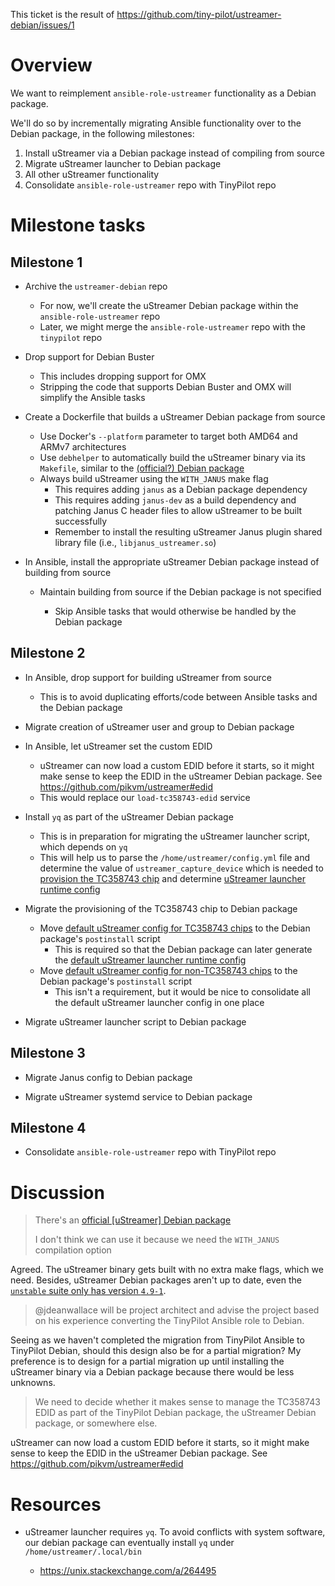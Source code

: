 This ticket is the result of https://github.com/tiny-pilot/ustreamer-debian/issues/1

# Overview

We want to reimplement `ansible-role-ustreamer` functionality as a Debian package.

We'll do so by incrementally migrating Ansible functionality over to the Debian package, in the following milestones:

1. Install uStreamer via a Debian package instead of compiling from source
2. Migrate uStreamer launcher to Debian package
3. All other uStreamer functionality
4. Consolidate `ansible-role-ustreamer` repo with TinyPilot repo

# Milestone tasks

## Milestone 1

- Archive the `ustreamer-debian` repo

  - For now, we'll create the uStreamer Debian package within the `ansible-role-ustreamer` repo
  - Later, we might merge the `ansible-role-ustreamer` repo with the `tinypilot` repo

- Drop support for Debian Buster

  - This includes dropping support for OMX
  - Stripping the code that supports Debian Buster and OMX will simplify the Ansible tasks

- Create a Dockerfile that builds a uStreamer Debian package from source

  - Use Docker's `--platform` parameter to target both AMD64 and ARMv7 architectures
  - Use `debhelper` to automatically build the uStreamer binary via its `Makefile`, similar to the [(official?) Debian package](https://salsa.debian.org/reedy/ustreamer/-/tree/master/)
  - Always build uStreamer using the `WITH_JANUS` make flag
    - This requires adding `janus` as a Debian package dependency
    - This requires adding `janus-dev` as a build dependency and patching Janus C header files to allow uStreamer to be built successfully
    - Remember to install the resulting uStreamer Janus plugin shared library file (i.e., `libjanus_ustreamer.so`)

- In Ansible, install the appropriate uStreamer Debian package instead of building from source

  - Maintain building from source if the Debian package is not specified

    - Skip Ansible tasks that would otherwise be handled by the Debian package

## Milestone 2

- In Ansible, drop support for building uStreamer from source

  - This is to avoid duplicating efforts/code between Ansible tasks and the Debian package

- Migrate creation of uStreamer user and group to Debian package

- In Ansible, let uStreamer set the custom EDID

  - uStreamer can now load a custom EDID before it starts, so it might make sense to keep the EDID in the uStreamer Debian package. See https://github.com/pikvm/ustreamer#edid
  - This would replace our `load-tc358743-edid` service

- Install `yq` as part of the uStreamer Debian package

  - This is in preparation for migrating the uStreamer launcher script, which depends on `yq`
  - This will help us to parse the `/home/ustreamer/config.yml` file and determine the value of `ustreamer_capture_device` which is needed to [provision the TC358743 chip](https://github.com/tiny-pilot/ansible-role-ustreamer/blob/master/tasks/main.yml#L83-L85) and determine [uStreamer launcher runtime config](https://github.com/tiny-pilot/ansible-role-ustreamer/blob/master/tasks/provision_tc358743.yml#L74-L81)

- Migrate the provisioning of the TC358743 chip to Debian package

  - Move [default uStreamer config for TC358743 chips](https://github.com/tiny-pilot/ansible-role-ustreamer/blob/master/tasks/provision_tc358743.yml#L74-L81) to the Debian package's `postinstall` script
    - This is required so that the Debian package can later generate the [default uStreamer launcher runtime config](https://github.com/tiny-pilot/ansible-role-ustreamer/blob/master/tasks/install_launcher.yml#L37-L59)
  - Move [default uStreamer config for non-TC358743 chips](https://github.com/tiny-pilot/tinypilot/blob/master/bundler/bundle/install#L83-L93) to the Debian package's `postinstall` script
    - This isn't a requirement, but it would be nice to consolidate all the default uStreamer launcher config in one place

- Migrate uStreamer launcher script to Debian package

## Milestone 3

- Migrate Janus config to Debian package

- Migrate uStreamer systemd service to Debian package

## Milestone 4

- Consolidate `ansible-role-ustreamer` repo with TinyPilot repo

# Discussion

> There's an [official [uStreamer] Debian package](https://salsa.debian.org/reedy/ustreamer/-/tree/master/debian)
>
> I don't think we can use it because we need the `WITH_JANUS` compilation option

Agreed. The uStreamer binary gets built with no extra make flags, which we need. Besides, uStreamer Debian packages aren't up to date, even the [`unstable` suite only has version `4.9-1`](https://packages.debian.org/search?suite=all&section=all&arch=any&searchon=sourcenames&keywords=ustreamer).

> @jdeanwallace will be project architect and advise the project based on his experience converting the TinyPilot Ansible role to Debian.

Seeing as we haven't completed the migration from TinyPilot Ansible to TinyPilot Debian, should this design also be for a partial migration? My preference is to design for a partial migration up until installing the uStreamer binary via a Debian package because there would be less unknowns.

> We need to decide whether it makes sense to manage the TC358743 EDID as part of the TinyPilot Debian package, the uStreamer Debian package, or somewhere else.

uStreamer can now load a custom EDID before it starts, so it might make sense to keep the EDID in the uStreamer Debian package. See https://github.com/pikvm/ustreamer#edid

# Resources

- uStreamer launcher requires `yq`. To avoid conflicts with system software, our debian package can eventually install `yq` under `/home/ustreamer/.local/bin`

  - https://unix.stackexchange.com/a/264495
